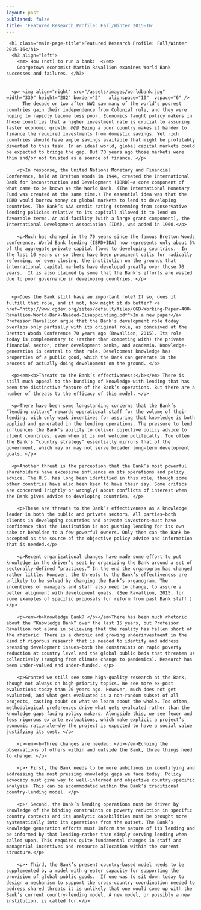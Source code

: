 ```yaml
---
layout: post
published: false
title: 'Featured Research Profile: Fall/Winter 2015-16'
---
```



     <h1 class="main-page-title">Featured Research Profile: Fall/Winter 2015-16</h1>
      <h3 align="left">   
        <em> How (not) to run a bank:  </em> 
        Georgetown economist Martin Ravallion examines World Bank successes and failures. </h3>


      <p> <img align="right" src="/assets/images/worldbank.jpg" width="339" height="282" border="2"   alignspace="10"  vspace="6" />
          The decade or two after WW2 saw many of the world’s poorest countries gain their independence from Colonial rule, and they were hoping to rapidly become less poor. Economics taught policy makers in those countries that a higher investment rate is crucial to assuring faster economic growth. @@@ Being a poor country makes it harder to finance the required investments from domestic savings. Yet rich countries should have ample savings available that might be profitably diverted to this task. In an ideal world, global capital markets could be expected to bridge the gap. But 70 years ago those markets were thin and/or not trusted as a source of finance. </p>
        
        <p>In response, the United Nations Monetary and Financial Conference, held at Bretton Woods in 1944, created the International Bank for Reconstruction and Development (IBRD)—a core component of what came to be known as the World Bank. (The International Monetary Fund was created at the same time.) The essential idea was that the IBRD would borrow money on global markets to lend to developing countries. The Bank’s AAA credit rating (stemming from conservative lending policies relative to its capital) allowed it to lend on favorable terms. An aid-facility (with a large grant component), the International Development Association (IDA), was added in 1960.</p>
        
        <p>Much has changed in the 70 years since the famous Bretton Woods conference. World Bank lending (IBRD+IDA) now represents only about 5% of the aggregate private capital flows to developing countries.  In the last 10 years or so there have been prominent calls for radically reforming, or even closing, the institution on the grounds that international capital markets have developed greatly over those 70 years.  It is also claimed by some that the Bank’s efforts are wasted due to poor governance in developing countries. </p>


      <p>Does the Bank still have an important role? If so, does it fulfill that role, and if not, how might it do better? <a href="http://www.cgdev.org/sites/default/files/CGD-Working-Paper-400-Ravallion-World-Bank-Needed-Disappointing.pdf">In a new paper</a> Professor Ravallion argue that the Bank’s development role today overlaps only partially with its original role, as conceived at the Bretton Woods Conference 70 years ago (Ravallion, 2015). Its role today is complementary to (rather than competing with) the private financial sector, other development banks, and academia. Knowledge-generation is central to that role. Development knowledge has properties of a public good, which the Bank can generate in the process of actually doing development on the ground. </p>

      <p><em><b>Threats to the Bank’s effectiveness:</b></em> There is still much appeal to the bundling of knowledge with lending that has been the distinctive feature of the Bank’s operations. But there are a number of threats to the efficacy of this model. </p>

      <p>There have been some longstanding concerns that the Bank’s “lending culture” rewards operational staff for the volume of their lending, with only weak incentives for assuring that knowledge is both applied and generated in the lending operations. The pressure to lend influences the Bank’s ability to deliver objective policy advice to client countries, even when it is not welcome politically. Too often the Bank’s “country strategy” essentially mirrors that of the government, which may or may not serve broader long-term development goals. </p>

      <p>Another threat is the perception that the Bank’s most powerful shareholders have excessive influence on its operations and policy advice. The U.S. has long been identified in this role, though some other countries have also been keen to have their say. Some critics are concerned (rightly or wrongly) about conflicts of interest when the Bank gives advice to developing countries. </p> 
        
        <p>These are threats to the Bank’s effectiveness as a knowledge leader in both the public and private sectors. All parties—both clients in developing countries and private investors—must have confidence that the institution is not pushing lending for its own sake or beholden to a few powerful owners. Only then can the Bank be accepted as the source of the objective policy advice and information that is needed.</p>
        
        <p>Recent organizational changes have made some effort to put knowledge in the driver’s seat by organizing the Bank around a set of sectorally-defined “practices.” In the end the organogram has changed rather little. However, the threats to the Bank’s effectiveness are unlikely to be solved by changing the Bank’s organogram. The incentives of managers and staff also need to change, to assure a better alignment with development goals. (See Ravallion, 2015, for some examples of specific proposals for reform from past Bank staff.)</p>
        
        <p><em><b>Knowledge Bank? </b></em>There has been much rhetoric about the “Knowledge Bank” over the last 15 years, but Professor Ravallion not alone in believing that the reality has fallen short of the rhetoric. There is a chronic and growing underinvestment in the kind of rigorous research that is needed to identify and address pressing development issues—both the constraints on rapid poverty reduction at country level and the global public bads that threaten us collectively (ranging from climate change to pandemics). Research has been under-valued and under-funded. </p>
        
        <p>Granted we still see some high-quality research at the Bank, though not always on high-priority topics. We see more ex-post evaluations today than 20 years ago. However, much does not get evaluated, and what gets evaluated is a non-random subset of all projects, casting doubt on what we learn about the whole. Too often, methodological preferences drive what gets evaluated rather than the knowledge gaps facing policy makers. Alongside this, we see fewer and less rigorous ex ante evaluations, which make explicit a project’s economic rationale—why the project is expected to have a social value justifying its cost. </p>
        
        <p><em><b>Three changes are needed: </b></em>Echoing the observations of others within and outside the Bank, three things need to change: </p>
        
        <p>• First, the Bank needs to be more ambitious in identifying and addressing the most pressing knowledge gaps we face today. Policy advocacy must give way to well-informed and objective country-specific analysis. This can be accommodated within the Bank’s traditional country-lending model. </p>
        
        <p>• Second, the Bank’s lending operations must be driven by knowledge of the binding constraints on poverty reduction in specific country contexts and its analytic capabilities must be brought more systematically into its operations from the outset. The Bank’s knowledge generation efforts must inform the nature of its lending and be informed by that lending—rather than simply serving lending when called upon. This requires quite fundamental changes in staff and managerial incentives and resource allocation within the current structure.</p>
        
        <p>• Third, the Bank’s present country-based model needs to be supplemented by a model with greater capacity for supporting the provision of global public goods.  If one was to sit down today to design a mechanism to support the cross-country coordination needed to address shared threats it is unlikely that one would come up with the Bank’s current country-lending model. A new model, or possibly a new institution, is called for.</p>
